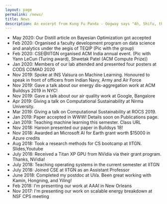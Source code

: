 ```yaml
---
layout: page
permalink: /news/
title: News
description: An excerpt from Kung Fu Panda - Oogway says "Ah, Shifu, there is just news. There is no good or bad." 
---
```


* May 2020: Our Distill article on Bayesian Optimization got accepted
* Feb 2020: Organised a faculty development program on data science and analytics under the aegis of TEQIP (Pic with the group)
* Feb 2020: CSE@IITGN organised ACM India annual event. (Pic with Yann LeCun (Turing award), Shwetak Patel (ACM Compute Prize))
* Jan 2020: Members of our lab attended and presented four posters at CODS COMAD 2020
* Nov 2019: Spoke at INS Valsura on Machine Learning. Honoured to speak in front of officers from Indian Navy, Army and Air Force
* Nov 2019: Gave a talk about our energy dis-aggregation work at ACM Buildsys 2019 in NYC!
* Nov 2019: Gave a talk about our air quality work at Google, Bangalore
* Apr 2019: Giving a talk on Computational Sustainability at Nirma University.
* Mar 2019: Giving a talk on Computational Sustainability at ROCS 2019.
* Jan 2019: Paper accepted in WWW! Details soon on Publications page.
* Jan 2019: Teaching machine learning this semester. Class URL
* Nov 2018: Haroon presented our paper in Buildsys 18!
* Nov 2018: Awarded an Microsoft AI for Earth grant worth $15000 in Azure credits
* Aug 2018: Took a research methods for CS bootcamp at IITGN. Slides,Youtube
* July 2018: Received a Titan XP GPU from NVidia via their grant program. Thanks, NVidia!
* July 2018: Teaching operating systems in the current semester at IITGN
* July 2018: Joined CSE at IITGN as an Assistant Professor
* June 2018: Completed my postdoc at UVa. Been great working with Kamin, Hongning, and Yiling!
* Feb 2018: I'm presenting our work at AAAI in New Orleans
* Nov 2017: I'm presenting our work on scalable energy breakdown at NSF CPS meeting